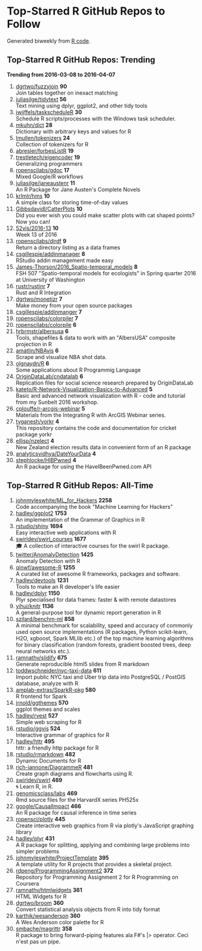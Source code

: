# Top-Starred R GitHub Repos to Follow

Generated biweekly from [R code](https://github.com/qinwf/awesome-R/blob/master/trending_repo.R).

## Top-Starred R GitHub Repos: Trending

**Trending from 2016-03-08 to 2016-04-07**

1. [dgrtwo/fuzzyjoin](https://github.com/dgrtwo/fuzzyjoin) **90**<br/>Join tables together on inexact matching
1. [juliasilge/tidytext](https://github.com/juliasilge/tidytext) **56**<br/>Text mining using dplyr, ggplot2, and other tidy tools
1. [jwijffels/taskscheduleR](https://github.com/jwijffels/taskscheduleR) **30**<br/>Schedule R scripts/processes with the Windows task scheduler.
1. [mkuhn/dict](https://github.com/mkuhn/dict) **28**<br/>Dictionary with arbitrary keys and values for R
1. [lmullen/tokenizers](https://github.com/lmullen/tokenizers) **24**<br/>Collection of tokenizers for R
1. [abresler/forbesListR](https://github.com/abresler/forbesListR) **19**<br/>
1. [trestletech/eigencoder](https://github.com/trestletech/eigencoder) **19**<br/>Generalizing programmers
1. [ropenscilabs/gdoc](https://github.com/ropenscilabs/gdoc) **17**<br/>Mixed Google/R workflows
1. [juliasilge/janeaustenr](https://github.com/juliasilge/janeaustenr) **11**<br/>An R Package for Jane Austen's Complete Novels
1. [krlmlr/hms](https://github.com/krlmlr/hms) **10**<br/>A simple class for storing time-of-day values
1. [Gibbsdavidl/CatterPlots](https://github.com/Gibbsdavidl/CatterPlots) **10**<br/>Did you ever wish you could make scatter plots with cat shaped points?  Now you can!
1. [52vis/2016-13](https://github.com/52vis/2016-13) **10**<br/>Week 13 of 2016
1. [ropenscilabs/dirdf](https://github.com/ropenscilabs/dirdf) **9**<br/>Return a directory listing as a data frames
1. [csgillespie/addinmanager](https://github.com/csgillespie/addinmanager) **8**<br/>RStudio addin management made easy
1. [James-Thorson/2016_Spatio-temporal_models](https://github.com/James-Thorson/2016_Spatio-temporal_models) **8**<br/>FSH 507 "Spatio-temporal models for ecologists" in Spring quarter 2016 at University of Washington
1. [rustr/rustinr](https://github.com/rustr/rustinr) **7**<br/>Rust and R Integration
1. [dgrtwo/monetizr](https://github.com/dgrtwo/monetizr) **7**<br/>Make money from your open source packages
1. [csgillespie/addinmanger](https://github.com/csgillespie/addinmanger) **7**<br/>
1. [ropenscilabs/colorpiler](https://github.com/ropenscilabs/colorpiler) **7**<br/>
1. [ropenscilabs/colorpile](https://github.com/ropenscilabs/colorpile) **6**<br/>
1. [hrbrmstr/albersusa](https://github.com/hrbrmstr/albersusa) **6**<br/>Tools, shapefiles & data to work with an "AlbersUSA" composite projection in R 
1. [amatlin/NBAvis](https://github.com/amatlin/NBAvis) **6**<br/>Scrape and visualize NBA shot data.
1. [olgnaydn/R](https://github.com/olgnaydn/R) **6**<br/>Some applications about R Programmig Language
1. [OriginDataLab/cndatalab](https://github.com/OriginDataLab/cndatalab) **6**<br/>Replication files for social science research prepared by OriginDataLab
1. [kateto/R-Network-Visualization-Basics-to-Advanced](https://github.com/kateto/R-Network-Visualization-Basics-to-Advanced) **5**<br/>Basic and advanced network visualization with R - code and tutorial from my Sunbelt 2016 workshop. 
1. [cplouffe/r-arcgis-webinar](https://github.com/cplouffe/r-arcgis-webinar) **5**<br/>Materials from the Integrating R with ArcGIS Webinar series.
1. [tvganesh/yorkr](https://github.com/tvganesh/yorkr) **4**<br/>This repository contains the code and documentation for cricket package yorkr
1. [ellisp/nzelect](https://github.com/ellisp/nzelect) **4**<br/>New Zealand election results data in convenient form of an R package
1. [analyticsvidhya/DateYourData](https://github.com/analyticsvidhya/DateYourData) **4**<br/>
1. [stephlocke/HIBPwned](https://github.com/stephlocke/HIBPwned) **4**<br/>An R package for using the HaveIBeenPwned.com API


## Top-Starred R GitHub Repos: All-Time

1. [johnmyleswhite/ML_for_Hackers](https://github.com/johnmyleswhite/ML_for_Hackers) **2258**<br/>Code accompanying the book "Machine Learning for Hackers"
1. [hadley/ggplot2](https://github.com/hadley/ggplot2) **1753**<br/>An implementation of the Grammar of Graphics in R
1. [rstudio/shiny](https://github.com/rstudio/shiny) **1694**<br/>Easy interactive web applications with R
1. [swirldev/swirl_courses](https://github.com/swirldev/swirl_courses) **1677**<br/>:mortar_board: A collection of interactive courses for the swirl R package.
1. [twitter/AnomalyDetection](https://github.com/twitter/AnomalyDetection) **1425**<br/>Anomaly Detection with R
1. [qinwf/awesome-R](https://github.com/qinwf/awesome-R) **1255**<br/>A curated list of awesome R frameworks, packages and software.
1. [hadley/devtools](https://github.com/hadley/devtools) **1231**<br/>Tools to make an R developer's life easier
1. [hadley/dplyr](https://github.com/hadley/dplyr) **1150**<br/>Plyr specialised for data frames: faster & with remote datastores
1. [yihui/knitr](https://github.com/yihui/knitr) **1136**<br/>A general-purpose tool for dynamic report generation in R
1. [szilard/benchm-ml](https://github.com/szilard/benchm-ml) **858**<br/>A minimal benchmark for scalability, speed and accuracy of commonly used open source implementations (R packages, Python scikit-learn, H2O, xgboost, Spark MLlib etc.) of the top machine learning algorithms for binary classification (random forests, gradient boosted trees, deep neural networks etc.).
1. [ramnathv/slidify](https://github.com/ramnathv/slidify) **675**<br/>Generate reproducible html5 slides from R markdown
1. [toddwschneider/nyc-taxi-data](https://github.com/toddwschneider/nyc-taxi-data) **611**<br/>Import public NYC taxi and Uber trip data into PostgreSQL / PostGIS database, analyze with R
1. [amplab-extras/SparkR-pkg](https://github.com/amplab-extras/SparkR-pkg) **580**<br/>R frontend for Spark
1. [jrnold/ggthemes](https://github.com/jrnold/ggthemes) **570**<br/>ggplot themes and scales
1. [hadley/rvest](https://github.com/hadley/rvest) **527**<br/>Simple web scraping for R
1. [rstudio/ggvis](https://github.com/rstudio/ggvis) **524**<br/>Interactive grammar of graphics for R
1. [hadley/httr](https://github.com/hadley/httr) **495**<br/>httr: a friendly http package for R
1. [rstudio/rmarkdown](https://github.com/rstudio/rmarkdown) **482**<br/>Dynamic Documents for R
1. [rich-iannone/DiagrammeR](https://github.com/rich-iannone/DiagrammeR) **481**<br/>Create graph diagrams and flowcharts using R.
1. [swirldev/swirl](https://github.com/swirldev/swirl) **469**<br/>:cyclone: Learn R, in R.
1. [genomicsclass/labs](https://github.com/genomicsclass/labs) **469**<br/>Rmd source files for the HarvardX series PH525x
1. [google/CausalImpact](https://github.com/google/CausalImpact) **466**<br/>An R package for causal inference in time series
1. [ropensci/plotly](https://github.com/ropensci/plotly) **445**<br/>Create interactive web graphics from R via plotly's JavaScript graphing library
1. [hadley/plyr](https://github.com/hadley/plyr) **431**<br/>A R package for splitting, applying and combining large problems into simpler problems
1. [johnmyleswhite/ProjectTemplate](https://github.com/johnmyleswhite/ProjectTemplate) **395**<br/>A template utility for R projects that provides a skeletal project.
1. [rdpeng/ProgrammingAssignment2](https://github.com/rdpeng/ProgrammingAssignment2) **372**<br/>Repository for Programming Assignment 2 for R Programming on Coursera
1. [ramnathv/htmlwidgets](https://github.com/ramnathv/htmlwidgets) **361**<br/>HTML Widgets for R
1. [dgrtwo/broom](https://github.com/dgrtwo/broom) **360**<br/>Convert statistical analysis objects from R into tidy format
1. [karthik/wesanderson](https://github.com/karthik/wesanderson) **360**<br/>A Wes Anderson color palette for R
1. [smbache/magrittr](https://github.com/smbache/magrittr) **358**<br/>R package to bring forward-piping features ala F#'s |> operator. Ceci n'est pas un pipe.


